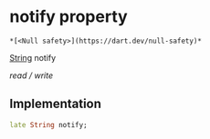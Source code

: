


# notify property




    *[<Null safety>](https://dart.dev/null-safety)*


[String](https://api.flutter.dev/flutter/dart-core/String-class.html) notify
  
_read / write_






## Implementation

```dart
late String notify;


```







